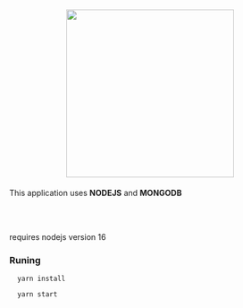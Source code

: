 
<h1 align="center">
 <img src="https://fontmeme.com/permalink/220407/16039c9dd83ffe0477ef6699c6e62e52.png" width="300px"></img>
</h1>

<p>This application uses <b>NODEJS</b> and <b>MONGODB</b></p>
<br></br>
<p>requires nodejs version 16</p>

###  **Runing**
```
  yarn install
```

```
  yarn start
```